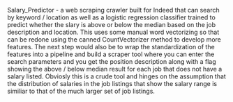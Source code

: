 

Salary_Predictor - a web scraping crawler built for Indeed that can search by keyword / location as well as a logistic regression classifier trained to predict whether the slary is above or below the median based on the job description and location. This uses some manual word vectorizing so that can be redone using the canned CountVectorizer method to develop more features. The next step would also be to wrap the standardization of the features into a pipeline and build a scraper tool where you can enter the search parameters and you get the position description along with a flag showing the above / below median result for each job that does not have a salary listed. Obviosly this is a crude tool and hinges on the assumption that the distribution of salaries in the job listings that show the salary range is similiar to that of the much larger set of job listings.
